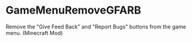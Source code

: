 # GameMenuRemoveGFARB
Remove the "Give Feed Back" and "Report Bugs" buttons from the game menu. (Minecraft Mod)
